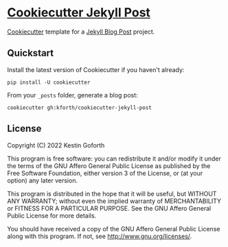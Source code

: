 # [Cookiecutter Jekyll Post](https://github.com/kforth/cookiecutter-jekyll-post)

[Cookiecutter](https://github.com/cookiecutter/cookiecutter) template for a [Jekyll Blog Post](https://jekyllrb.com/) project.

## Quickstart

Install the latest version of Cookiecutter if you haven't already:    

    pip install -U cookiecutter
    

From your `_posts` folder, generate a blog post:

    cookiecutter gh:kforth/cookiecutter-jekyll-post
    
## License

Copyright (C) 2022  Kestin Goforth

This program is free software: you can redistribute it and/or modify
it under the terms of the GNU Affero General Public License as published by
the Free Software Foundation, either version 3 of the License, or
(at your option) any later version.

This program is distributed in the hope that it will be useful,
but WITHOUT ANY WARRANTY; without even the implied warranty of
MERCHANTABILITY or FITNESS FOR A PARTICULAR PURPOSE.  See the
GNU Affero General Public License for more details.

You should have received a copy of the GNU Affero General Public License
along with this program.  If not, see <http://www.gnu.org/licenses/>.
